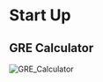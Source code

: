 # Start Up

## GRE Calculator
![GRE_Calculator](https://github.com/Mahbub1807/StartUp/assets/107511934/7f7b8e87-d90a-4f42-b0ad-486813d97a2e)
